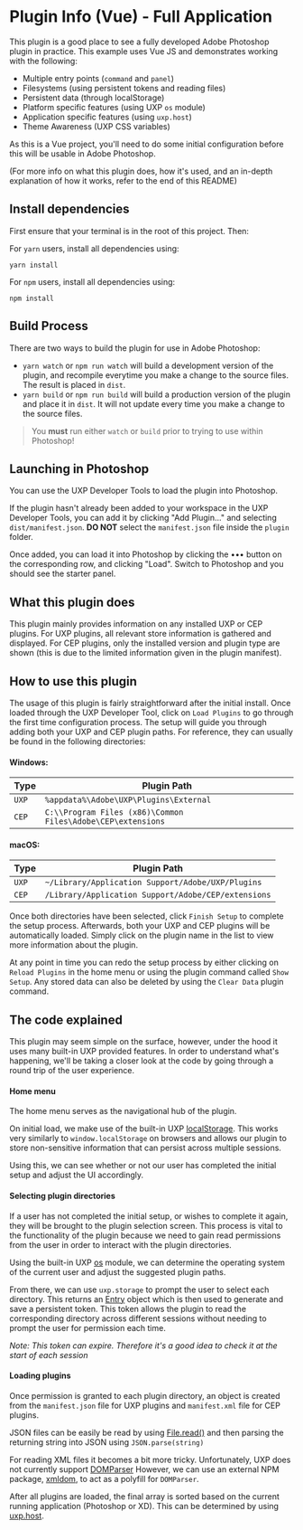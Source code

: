 # Plugin Info (Vue) - Full Application

This plugin is a good place to see a fully developed Adobe Photoshop plugin in practice. This example uses Vue JS and demonstrates working with the following:

- Multiple entry points (`command` and `panel`)
- Filesystems (using persistent tokens and reading files)
- Persistent data (through localStorage)
- Platform specific features (using UXP `os` module)
- Application specific features (using `uxp.host`)
- Theme Awareness (UXP CSS variables)

As this is a Vue project, you'll need to do some initial configuration before this will be usable in Adobe Photoshop.

(For more info on what this plugin does, how it's used, and an in-depth explanation of how it works, refer to the end of this README)

## Install dependencies

First ensure that your terminal is in the root of this project. Then:

For `yarn` users, install all dependencies using:

```
yarn install
```

For `npm` users, install all dependencies using:

```
npm install
```

## Build Process

There are two ways to build the plugin for use in Adobe Photoshop:

- `yarn watch` or `npm run watch` will build a development version of the plugin, and recompile everytime you make a change to the source files. The result is placed in `dist`.
- `yarn build` or `npm run build` will build a production version of the plugin and place it in `dist`. It will not update every time you make a change to the source files.

> You **must** run either `watch` or `build` prior to trying to use within Photoshop!

## Launching in Photoshop

You can use the UXP Developer Tools to load the plugin into Photoshop.

If the plugin hasn't already been added to your workspace in the UXP Developer Tools, you can add it by clicking "Add Plugin..." and selecting `dist/manifest.json`. **DO NOT** select the `manifest.json` file inside the `plugin` folder.

Once added, you can load it into Photoshop by clicking the ••• button on the corresponding row, and clicking "Load". Switch to Photoshop and you should see the starter panel.

## What this plugin does

This plugin mainly provides information on any installed UXP or CEP plugins. For UXP plugins, all relevant store information is gathered and displayed. For CEP plugins, only the installed version and plugin type are shown (this is due to the limited information given in the plugin manifest).

## How to use this plugin

The usage of this plugin is fairly straightforward after the initial install. Once loaded through the UXP Developer Tool, click on `Load Plugins` to go through the first time configuration process. The setup will guide you through adding both your UXP and CEP plugin paths. For reference, they can usually be found in the following directories:

#### Windows:

| Type  | Plugin Path                                                 |
| ----- | ----------------------------------------------------------- |
| `UXP` | `%appdata%\Adobe\UXP\Plugins\External`                      |
| `CEP` | `C:\\Program Files (x86)\Common Files\Adobe\CEP\extensions` |

#### macOS:

| Type  | Plugin Path                                         |
| ----- | --------------------------------------------------- |
| `UXP` | `~/Library/Application Support/Adobe/UXP/Plugins`   |
| `CEP` | `/Library/Application Support/Adobe/CEP/extensions` |

Once both directories have been selected, click `Finish Setup` to complete the setup process. Afterwards, both your UXP and CEP plugins will be automatically loaded. Simply click on the plugin name in the list to view more information about the plugin.

At any point in time you can redo the setup process by either clicking on `Reload Plugins` in the home menu or using the plugin command called `Show Setup`. Any stored data can also be deleted by using the `Clear Data` plugin command.

## The code explained

This plugin may seem simple on the surface, however, under the hood it uses many built-in UXP provided features. In order to understand what's happening, we'll be taking a closer look at the code by going through a round trip of the user experience.

#### Home menu

The home menu serves as the navigational hub of the plugin.

On initial load, we make use of the built-in UXP [localStorage](https://www.adobe.io/photoshop/uxp/uxp/reference-js/Global%20Members/Data%20Storage/LocalStorage/). This works very similarly to `window.localStorage` on browsers and allows our plugin to store non-sensitive information that can persist across multiple sessions.

Using this, we can see whether or not our user has completed the initial setup and adjust the UI accordingly.

#### Selecting plugin directories

If a user has not completed the initial setup, or wishes to complete it again, they will be brought to the plugin selection screen. This process is vital to the functionality of the plugin because we need to gain read permissions from the user in order to interact with the plugin directories.

Using the built-in UXP [os](https://www.adobe.io/photoshop/uxp/uxp/reference-js/Modules/os/OS/) module, we can determine the operating system of the current user and adjust the suggested plugin paths.

From there, we can use `uxp.storage` to prompt the user to select each directory. This returns an [Entry](https://www.adobe.io/photoshop/uxp/uxp/reference-js/Modules/uxp/Persistent%20File%20Storage/Entry/) object which is then used to generate and save a persistent token. This token allows the plugin to read the corresponding directory across different sessions without needing to prompt the user for permission each time.

_Note: This token can expire. Therefore it's a good idea to check it at the start of each session_

#### Loading plugins

Once permission is granted to each plugin directory, an object is created from the `manifest.json` file for UXP plugins and `manifest.xml` file for CEP plugins.

JSON files can be easily be read by using [File.read()](https://www.adobe.io/photoshop/uxp/uxp/reference-js/Modules/uxp/Persistent%20File%20Storage/File/#readoptions) and then parsing the returning string into JSON using `JSON.parse(string)`

For reading XML files it becomes a bit more tricky. Unfortunately, UXP does not currently support [DOMParser](https://developer.mozilla.org/en-US/docs/Web/API/DOMParser) However, we can use an external NPM package, [xmldom](https://www.npmjs.com/package/xmldom), to act as a polyfill for `DOMParser`.

After all plugins are loaded, the final array is sorted based on the current running application (Photoshop or XD). This can be determined by using [uxp.host](https://www.adobe.io/photoshop/uxp/uxp/reference-js/Modules/uxp/Host%20Information/Host/).
